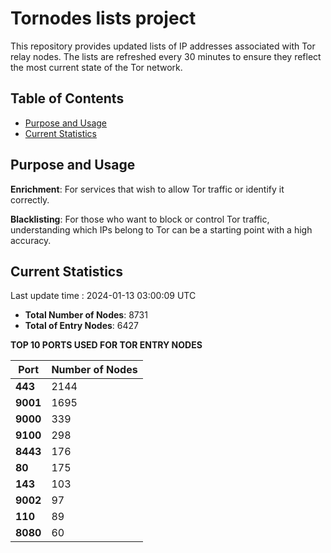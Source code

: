 # Tornodes lists project

This repository provides updated lists of IP addresses associated with Tor relay nodes. The lists are refreshed every 30 minutes to ensure they reflect the most current state of the Tor network.

## Table of Contents

- [Purpose and Usage](#purpose-and-usage)
- [Current Statistics](#current-statistics)


## Purpose and Usage

**Enrichment**: For services that wish to allow Tor traffic or identify it correctly.

**Blacklisting**: For those who want to block or control Tor traffic, understanding which IPs belong to Tor can be a starting point with a high accuracy.

## Current Statistics

Last update time : 2024-01-13 03:00:09 UTC

- **Total Number of Nodes**: 8731
- **Total of Entry Nodes**: 6427

**TOP 10 PORTS USED FOR TOR ENTRY NODES**

| **Port** | **Number of Nodes** |
|------|-----------------|
| **443**   | 2144  |
| **9001**   | 1695  |
| **9000**   | 339  |
| **9100**   | 298  |
| **8443**   | 176  |
| **80**   | 175  |
| **143**   | 103  |
| **9002**   | 97  |
| **110**   | 89  |
| **8080**   | 60  |

